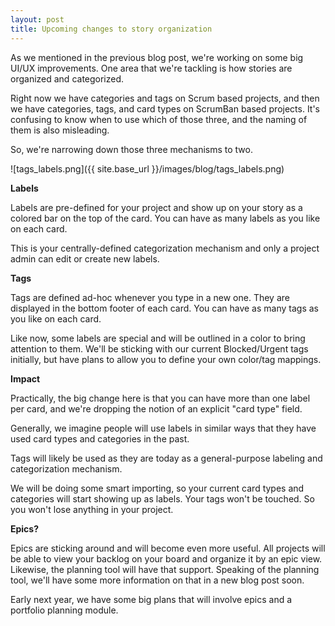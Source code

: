 ```yaml
---
layout: post
title: Upcoming changes to story organization
---
```


As we mentioned in the previous blog post, we're working on some big UI/UX
improvements.  One area that we're tackling is how stories are organized
and categorized.

Right now we have categories and tags on Scrum based projects, and then we
have categories, tags, and card types on ScrumBan based projects.  It's confusing
to know when to use which of those three, and the naming of them is also
misleading.

So, we're narrowing down those three mechanisms to two.

![tags_labels.png]({{ site.base_url }}/images/blog/tags_labels.png)

**Labels**

Labels are pre-defined for your project and show up on your story as a colored
bar on the top of the card.  You can have as many labels as you like on each card.

This is your centrally-defined categorization mechanism and only a project 
admin can edit or create new labels.

**Tags**

Tags are defined ad-hoc whenever you type in a new one.  They are displayed
in the bottom footer of each card.  You can have as many tags as you like on each
card.

Like now, some labels are special and will be outlined in a color to bring attention to
them.  We'll be sticking with our current Blocked/Urgent tags initially, but have plans
to allow you to define your own color/tag mappings.

**Impact**

Practically, the big change here is that you can have more than one label per card, and we're 
dropping the notion of an explicit "card type" field.

Generally, we imagine people will use labels in similar ways that they have used
card types and categories in the past.  

Tags will likely be used as they are today as a general-purpose labeling and categorization
mechanism.

We will be doing some smart importing, so your current card types and categories will
start showing up as labels.  Your tags won't be touched.  So you won't lose anything in 
your project.

**Epics?**

Epics are sticking around and will become even more useful.  All projects will be able to view 
your backlog on your board and organize it by an epic view.  Likewise, the planning tool will
have that support.  Speaking of the planning tool, we'll have some more information on that in 
a new blog post soon.

Early next year, we have some big plans that will involve epics and a portfolio planning module.

